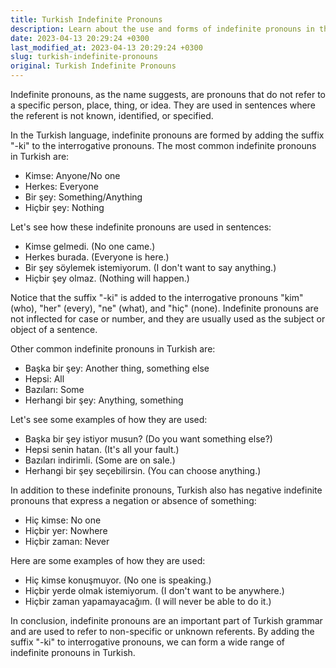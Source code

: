 ```yaml
---
title: Turkish Indefinite Pronouns
description: Learn about the use and forms of indefinite pronouns in the Turkish language.
date: 2023-04-13 20:29:24 +0300
last_modified_at: 2023-04-13 20:29:24 +0300
slug: turkish-indefinite-pronouns
original: Turkish Indefinite Pronouns
---
```

Indefinite pronouns, as the name suggests, are pronouns that do not refer to a specific person, place, thing, or idea. They are used in sentences where the referent is not known, identified, or specified.

In the Turkish language, indefinite pronouns are formed by adding the suffix "-ki" to the interrogative pronouns. The most common indefinite pronouns in Turkish are:

- Kimse: Anyone/No one
- Herkes: Everyone
- Bir şey: Something/Anything
- Hiçbir şey: Nothing

Let's see how these indefinite pronouns are used in sentences:

- Kimse gelmedi. (No one came.)
- Herkes burada. (Everyone is here.)
- Bir şey söylemek istemiyorum. (I don't want to say anything.)
- Hiçbir şey olmaz. (Nothing will happen.)

Notice that the suffix "-ki" is added to the interrogative pronouns "kim" (who), "her" (every), "ne" (what), and "hiç" (none). Indefinite pronouns are not inflected for case or number, and they are usually used as the subject or object of a sentence.

Other common indefinite pronouns in Turkish are:

- Başka bir şey: Another thing, something else
- Hepsi: All
- Bazıları: Some
- Herhangi bir şey: Anything, something

Let's see some examples of how they are used:

- Başka bir şey istiyor musun? (Do you want something else?)
- Hepsi senin hatan. (It's all your fault.)
- Bazıları indirimli. (Some are on sale.)
- Herhangi bir şey seçebilirsin. (You can choose anything.)

In addition to these indefinite pronouns, Turkish also has negative indefinite pronouns that express a negation or absence of something:

- Hiç kimse: No one
- Hiçbir yer: Nowhere
- Hiçbir zaman: Never

Here are some examples of how they are used:

- Hiç kimse konuşmuyor. (No one is speaking.)
- Hiçbir yerde olmak istemiyorum. (I don't want to be anywhere.)
- Hiçbir zaman yapamayacağım. (I will never be able to do it.)

In conclusion, indefinite pronouns are an important part of Turkish grammar and are used to refer to non-specific or unknown referents. By adding the suffix "-ki" to interrogative pronouns, we can form a wide range of indefinite pronouns in Turkish.